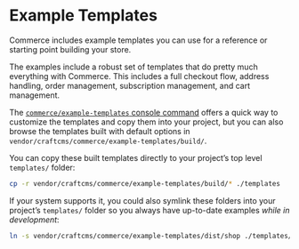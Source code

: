 # Example Templates

Commerce includes example templates you can use for a reference or starting point building your store.

The examples include a robust set of templates that do pretty much everything with Commerce. This includes a full checkout flow, address handling, order management, subscription management, and cart management.

The [`commerce/example-templates` console command](console-commands.md#example-templates) offers a quick way to customize the templates and copy them into your project, but you can also browse the templates built with default options in `vendor/craftcms/commerce/example-templates/build/`.

You can copy these built templates directly to your project’s top level `templates/` folder:

```bash
cp -r vendor/craftcms/commerce/example-templates/build/* ./templates
```

If your system supports it, you could also symlink these folders into your project’s `templates/` folder so you always have up-to-date examples _while in development_:

```bash
ln -s vendor/craftcms/commerce/example-templates/dist/shop ./templates/shop
```
